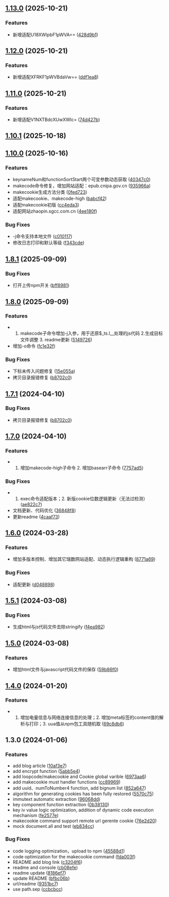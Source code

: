 

## [1.13.0](https://github.com/pysunday/rs-reverse/compare/1.12.0...1.13.0) (2025-10-21)


### Features

* 新增适配U18XWlpbF1pWVA== ([428d9b1](https://github.com/pysunday/rs-reverse/commit/428d9b1472e7409c5d3db93724e95a060b27efd1))

## [1.12.0](https://github.com/pysunday/rs-reverse/compare/1.11.0...1.12.0) (2025-10-21)


### Features

* 新增适配XFRKF1pWVBdaVw== ([ddf1ea8](https://github.com/pysunday/rs-reverse/commit/ddf1ea8f6be455e95eb832eadcee9bc45676ed0d))

## [1.11.0](https://github.com/pysunday/rs-reverse/compare/1.10.1...1.11.0) (2025-10-21)


### Features

* 新增适配V1NXTBdcXUwXWlc= ([74d427b](https://github.com/pysunday/rs-reverse/commit/74d427bfc68fe88e27612cced8f238f81241431f))

## [1.10.1](https://github.com/pysunday/rs-reverse/compare/1.10.0...1.10.1) (2025-10-18)

## [1.10.0](https://github.com/pysunday/rs-reverse/compare/1.8.1...1.10.0) (2025-10-16)


### Features

* keynameNum和functionSortStart两个可变参数动态获取 ([40347c0](https://github.com/pysunday/rs-reverse/commit/40347c04c13bb2b7295431d143ecb3ebb3145fb7))
* makecode命令修复，增加网站适配：epub.cnipa.gov.cn ([935966a](https://github.com/pysunday/rs-reverse/commit/935966ad134715fc15dee39d6b899484357fc487))
* makecookie生成方法分类 ([0fed723](https://github.com/pysunday/rs-reverse/commit/0fed723e297497e39a46d4a75eb5d8fdb49603dd))
* 适配makecookie、makecode-high ([babcf42](https://github.com/pysunday/rs-reverse/commit/babcf4230a8afaba25df41e80aa44465ed2c94ec))
* 适配makecookie初版 ([cc4eda3](https://github.com/pysunday/rs-reverse/commit/cc4eda3da1e91bbad4da812cd203fbff82aee99f))
* 适配网站zhaopin.sgcc.com.cn ([4ee180f](https://github.com/pysunday/rs-reverse/commit/4ee180f530c0e882d3728fcf5f60345c14a6fe07))


### Bug Fixes

* -j命令支持本地文件 ([c010117](https://github.com/pysunday/rs-reverse/commit/c010117993bfcd7340482dd277c99a50e99ea60e))
* 修改日志打印和默认等级 ([f343cde](https://github.com/pysunday/rs-reverse/commit/f343cdedb14c6964717c6e7fce398633fefb6c20))

## [1.8.1](https://github.com/pysunday/rs-reverse/compare/1.8.0...1.8.1) (2025-09-09)


### Bug Fixes

* 打开上传npm开关 ([bff8981](https://github.com/pysunday/rs-reverse/commit/bff898150bf97b9b81fef6cbd8cfecf7eb162acb))

## [1.8.0](https://github.com/pysunday/rs-reverse/compare/1.7.0...1.8.0) (2025-09-09)


### Features

* 1. makecode子命令增加-j入参，用于还原$_ts.l__处理的js代码 2.生成目标文件调整 3. readme更新 ([5149726](https://github.com/pysunday/rs-reverse/commit/51497269488a32aad65b92c6b17b0a9cb9934d61))
* 增加-o命令 ([fc1e32f](https://github.com/pysunday/rs-reverse/commit/fc1e32fd0bc8b5a4e35c5d5136f9119bf546e155))


### Bug Fixes

* 下标未传入问题修复 ([15e055a](https://github.com/pysunday/rs-reverse/commit/15e055a041a5967252dda2a5257631b2f7aa0925))
* 拷贝目录报错修复 ([b8702c0](https://github.com/pysunday/rs-reverse/commit/b8702c0eeee0a32c11775af523c5e0ecb42fc5bc))

## [1.7.1](https://github.com/pysunday/rs-reverse/compare/1.7.0...1.7.1) (2024-04-10)


### Bug Fixes

* 拷贝目录报错修复 ([b8702c0](https://github.com/pysunday/rs-reverse/commit/b8702c0eeee0a32c11775af523c5e0ecb42fc5bc))

## [1.7.0](https://github.com/pysunday/rs-reverse/compare/1.6.0...1.7.0) (2024-04-10)


### Features

* 1. 增加makecode-high子命令 2. 增加basearr子命令 ([7757ad5](https://github.com/pysunday/rs-reverse/commit/7757ad59341e1278f1f3ea37f2c09fe6374c9193))


### Bug Fixes

* 1. exec命令适配版本；2. 新版cookie位数逻辑更新（无法过检测） ([ae822c7](https://github.com/pysunday/rs-reverse/commit/ae822c7a4dc908fe483d622ff4b391719b447703))
* 文档更新、代码优化 ([36848f8](https://github.com/pysunday/rs-reverse/commit/36848f8527ab954723dccb886b2931047c3c35a6))
* 更新readme ([4caaf73](https://github.com/pysunday/rs-reverse/commit/4caaf73979105168ecfedcf0279fde2d279290cf))

## [1.6.0](https://github.com/pysunday/rs-reverse/compare/1.5.1...1.6.0) (2024-03-28)


### Features

* 增加多版本控制、增加其它瑞数网站适配、动态执行逻辑重构 ([8771a69](https://github.com/pysunday/rs-reverse/commit/8771a698361c80ab94af0057e743d4312b3a5be4))


### Bug Fixes

* 适配更新 ([d048898](https://github.com/pysunday/rs-reverse/commit/d0488986a1c952c2f0f47d1afbc2089386ba31a0))

## [1.5.1](https://github.com/pysunday/rs-reverse/compare/1.5.0...1.5.1) (2024-03-08)


### Bug Fixes

* 生成html与js代码文件去除stringify ([f4ea982](https://github.com/pysunday/rs-reverse/commit/f4ea982fb270fd62f59e96af7698675eb48142a8))

## [1.5.0](https://github.com/pysunday/rs-reverse/compare/1.4.0...1.5.0) (2024-03-08)


### Features

* 增加html文件与javascript代码文件的保存 ([59b86f0](https://github.com/pysunday/rs-reverse/commit/59b86f0ab99b458638802108b223060135d41140))

## [1.4.0](https://github.com/pysunday/rs-reverse/compare/1.3.0...1.4.0) (2024-01-20)


### Features

* 1. 增加电量信息与网络连接信息的处理；2. 增加meta标签的content值的解析与打印；3. uua值从npm包工具随机取 ([69c8db6](https://github.com/pysunday/rs-reverse/commit/69c8db619dd34914c256828585bf326f1c06f523))

## 1.3.0 (2024-01-06)


### Features

* add blog article ([10af3e7](https://github.com/pysunday/rs-reverse/commit/10af3e7a66fb5250f8c6d5f8b55360e8d8d51015))
* add encrypt function ([5abb5e4](https://github.com/pysunday/rs-reverse/commit/5abb5e456a4f5690cd8922b2a722daa650f04d9a))
* add loopcode/makecookie and Cookie global varible ([6973aa6](https://github.com/pysunday/rs-reverse/commit/6973aa68508b06c758d5777118f8fb7f89c8e6ba))
* add makecookie must handler functions ([cc89969](https://github.com/pysunday/rs-reverse/commit/cc899698f87067d0ffa03437a5d42260ca57a514))
* add uuid、numToNumber4 function, add bignum list ([852a647](https://github.com/pysunday/rs-reverse/commit/852a6478b5660d239856939ab47827fe0dc64594))
* algorithm for generating cookies has been fully restored ([5570c75](https://github.com/pysunday/rs-reverse/commit/5570c75cd1c9c834d4cff8dc9b2f8099c4975e75))
* immutext automatic extraction ([96068dd](https://github.com/pysunday/rs-reverse/commit/96068ddc285e9d09b1fd2966664586a2b83c4cf4))
* key component function extraction ([0b38130](https://github.com/pysunday/rs-reverse/commit/0b38130533794d8665a7fc67a557572d3defcaf0))
* key iv value logic optimization, addition of dynamic code execution mechanism ([fe2577e](https://github.com/pysunday/rs-reverse/commit/fe2577e51f8e057945c4440107932b5db89f4df7))
* makecookie command support remote url gerente cookie ([76e2d20](https://github.com/pysunday/rs-reverse/commit/76e2d20d9644f4cbc64a66ec7dd543dd1a8b401b))
* mock document.all and test ([eb834cc](https://github.com/pysunday/rs-reverse/commit/eb834cc4a90a812ffc5e6f0f5e008488127a39ec))


### Bug Fixes

* code logging optimization，upload to npm ([45588d1](https://github.com/pysunday/rs-reverse/commit/45588d148f8a81421e1e8838ba42b07c52a1caf6))
* code optimization for the makecookie command ([fda003f](https://github.com/pysunday/rs-reverse/commit/fda003f6b199c2a5f78f9ec4a83eeae450f2fc6a))
* README add blog link ([c3204f6](https://github.com/pysunday/rs-reverse/commit/c3204f65092c8f4fb1784dbb0c66aaa2b5236827))
* readme and console ([cb08efe](https://github.com/pysunday/rs-reverse/commit/cb08efe0f1dc568ebe27e0665e87b461ed212404))
* readme update ([8186ef7](https://github.com/pysunday/rs-reverse/commit/8186ef7915a298b195b32087282043fa8e1dce15))
* update README ([bfbc06b](https://github.com/pysunday/rs-reverse/commit/bfbc06bc8f0337b7d586407e4ed0b05e183142da))
* url/readme ([9351bc7](https://github.com/pysunday/rs-reverse/commit/9351bc7e17cf67b3f4fa997939bd297367b811e6))
* use path.sep ([ccbcbcc](https://github.com/pysunday/rs-reverse/commit/ccbcbcc3fa368e79b1a18add4e239b5a0dcd071b))
